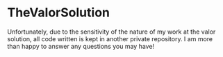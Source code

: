 # TheValorSolution
Unfortunately, due to the sensitivity of the nature of my work at the valor solution, all code written is kept in another private repository. I am more than happy to answer any questions you may have!
